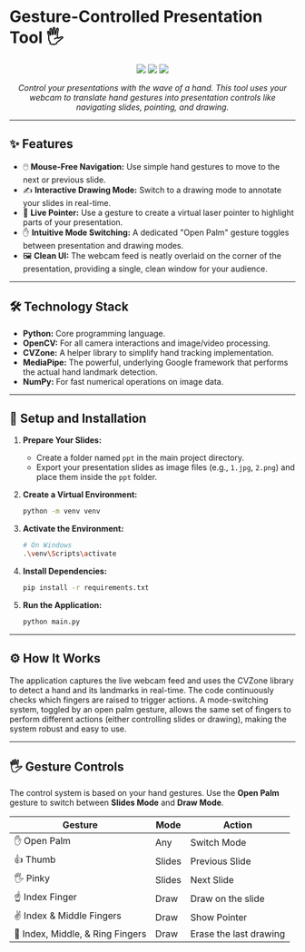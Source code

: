 # Gesture-Controlled Presentation Tool 🖐️

<p align="center">
  <img src="https://img.shields.io/badge/Python-3776AB?style=for-the-badge&logo=python&logoColor=white" />
  <img src="https://img.shields.io/badge/OpenCV-5C3EE8?style=for-the-badge&logo=opencv&logoColor=white" />
  <img src="https://img.shields.io/badge/MediaPipe-05A475?style=for-the-badge&logo=mediapipe&logoColor=white" />
</p>

<p align="center">
  <em>Control your presentations with the wave of a hand. This tool uses your webcam to translate hand gestures into presentation controls like navigating slides, pointing, and drawing.</em>
</p>

<p align="center">
  </p>

---

## ✨ Features

* 🖱️ **Mouse-Free Navigation:** Use simple hand gestures to move to the next or previous slide.
* ✍️ **Interactive Drawing Mode:** Switch to a drawing mode to annotate your slides in real-time.
* 🎯 **Live Pointer:** Use a gesture to create a virtual laser pointer to highlight parts of your presentation.
* ✋ **Intuitive Mode Switching:** A dedicated "Open Palm" gesture toggles between presentation and drawing modes.
* 🖼️ **Clean UI:** The webcam feed is neatly overlaid on the corner of the presentation, providing a single, clean window for your audience.

---

## 🛠️ Technology Stack

* **Python:** Core programming language.
* **OpenCV:** For all camera interactions and image/video processing.
* **CVZone:** A helper library to simplify hand tracking implementation.
* **MediaPipe:** The powerful, underlying Google framework that performs the actual hand landmark detection.
* **NumPy:** For fast numerical operations on image data.

---

## 🚀 Setup and Installation

1.  **Prepare Your Slides:**
    * Create a folder named `ppt` in the main project directory.
    * Export your presentation slides as image files (e.g., `1.jpg`, `2.png`) and place them inside the `ppt` folder.

2.  **Create a Virtual Environment:**
    ```bash
    python -m venv venv
    ```

3.  **Activate the Environment:**
    ```bash
    # On Windows
    .\venv\Scripts\activate
    ```

4.  **Install Dependencies:**
    ```bash
    pip install -r requirements.txt
    ```

5.  **Run the Application:**
    ```bash
    python main.py
    ```

---

## ⚙️ How It Works

The application captures the live webcam feed and uses the CVZone library to detect a hand and its landmarks in real-time. The code continuously checks which fingers are raised to trigger actions. A mode-switching system, toggled by an open palm gesture, allows the same set of fingers to perform different actions (either controlling slides or drawing), making the system robust and easy to use.

---

## 🖐️ Gesture Controls

The control system is based on your hand gestures. Use the **Open Palm** gesture to switch between **Slides Mode** and **Draw Mode**.

| Gesture                               | Mode   | Action                  |
| ------------------------------------- | ------ | ----------------------- |
| ✋ Open Palm                           | Any    | Switch Mode             |
| 👍 Thumb                              | Slides | Previous Slide          |
| 🖐️ Pinky                              | Slides | Next Slide              |
| ☝️ Index Finger                       | Draw   | Draw on the slide       |
| ✌️ Index & Middle Fingers              | Draw   | Show Pointer            |
| 🖖 Index, Middle, & Ring Fingers      | Draw   | Erase the last drawing  |
```eof
